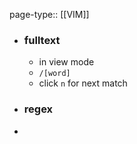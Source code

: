 page-type:: [[VIM]]

- ### fulltext
	- in view mode
	- `/[word]`
	- click `n` for next match
- ### regex
-